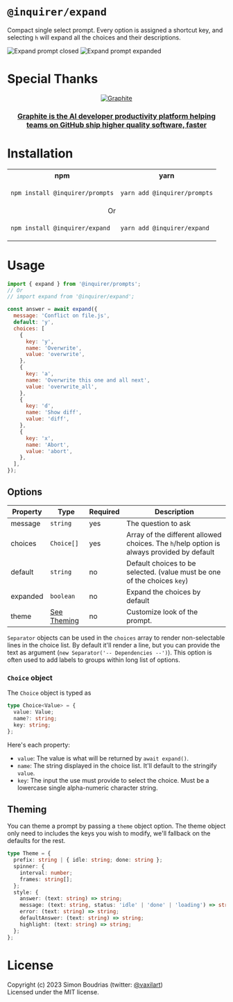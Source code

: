 # `@inquirer/expand`

Compact single select prompt. Every option is assigned a shortcut key, and selecting `h` will expand all the choices and their descriptions.

![Expand prompt closed](https://cdn.rawgit.com/SBoudrias/Inquirer.js/28ae8337ba51d93e359ef4f7ee24e79b69898962/assets/screenshots/expand-y.svg)
![Expand prompt expanded](https://cdn.rawgit.com/SBoudrias/Inquirer.js/28ae8337ba51d93e359ef4f7ee24e79b69898962/assets/screenshots/expand-d.svg)

# Special Thanks

<div align="center" markdown="1">

[![Graphite](https://github.com/user-attachments/assets/53db40ca-2254-481a-a094-6597f8716e29)](https://graphite.dev/?utm_source=npmjs&utm_medium=repo&utm_campaign=inquirerjs)<br>

### [Graphite is the AI developer productivity platform helping teams on GitHub ship higher quality software, faster](https://graphite.dev/?utm_source=npmjs&utm_medium=repo&utm_campaign=inquirerjs)

</div>

# Installation

<table>
<tr>
  <th>npm</th>
  <th>yarn</th>
</tr>
<tr>
<td>

```sh
npm install @inquirer/prompts
```

</td>
<td>

```sh
yarn add @inquirer/prompts
```

</td>
</tr>
<tr>
<td colSpan="2" align="center">Or</td>
</tr>
<tr>
<td>

```sh
npm install @inquirer/expand
```

</td>
<td>

```sh
yarn add @inquirer/expand
```

</td>
</tr>
</table>

# Usage

```js
import { expand } from '@inquirer/prompts';
// Or
// import expand from '@inquirer/expand';

const answer = await expand({
  message: 'Conflict on file.js',
  default: 'y',
  choices: [
    {
      key: 'y',
      name: 'Overwrite',
      value: 'overwrite',
    },
    {
      key: 'a',
      name: 'Overwrite this one and all next',
      value: 'overwrite_all',
    },
    {
      key: 'd',
      name: 'Show diff',
      value: 'diff',
    },
    {
      key: 'x',
      name: 'Abort',
      value: 'abort',
    },
  ],
});
```

## Options

| Property | Type                    | Required | Description                                                                               |
| -------- | ----------------------- | -------- | ----------------------------------------------------------------------------------------- |
| message  | `string`                | yes      | The question to ask                                                                       |
| choices  | `Choice[]`              | yes      | Array of the different allowed choices. The `h`/help option is always provided by default |
| default  | `string`                | no       | Default choices to be selected. (value must be one of the choices `key`)                  |
| expanded | `boolean`               | no       | Expand the choices by default                                                             |
| theme    | [See Theming](#Theming) | no       | Customize look of the prompt.                                                             |

`Separator` objects can be used in the `choices` array to render non-selectable lines in the choice list. By default it'll render a line, but you can provide the text as argument (`new Separator('-- Dependencies --')`). This option is often used to add labels to groups within long list of options.

### `Choice` object

The `Choice` object is typed as

```ts
type Choice<Value> = {
  value: Value;
  name?: string;
  key: string;
};
```

Here's each property:

- `value`: The value is what will be returned by `await expand()`.
- `name`: The string displayed in the choice list. It'll default to the stringify `value`.
- `key`: The input the use must provide to select the choice. Must be a lowercase single alpha-numeric character string.

## Theming

You can theme a prompt by passing a `theme` object option. The theme object only need to includes the keys you wish to modify, we'll fallback on the defaults for the rest.

```ts
type Theme = {
  prefix: string | { idle: string; done: string };
  spinner: {
    interval: number;
    frames: string[];
  };
  style: {
    answer: (text: string) => string;
    message: (text: string, status: 'idle' | 'done' | 'loading') => string;
    error: (text: string) => string;
    defaultAnswer: (text: string) => string;
    highlight: (text: string) => string;
  };
};
```

# License

Copyright (c) 2023 Simon Boudrias (twitter: [@vaxilart](https://twitter.com/Vaxilart))<br/>
Licensed under the MIT license.
